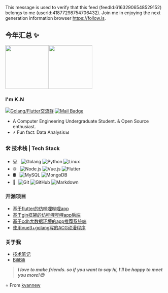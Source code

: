 This message is used to verify that this feed (feedId:61632906548529152) belongs to me (userId:41877298754706432). Join me in enjoying the next generation information browser https://follow.is.

## 今年汇总 ✨

<img align="" height="137px" src="https://github-readme-stats.vercel.app/api?username=kvannew&hide_title=true&hide_border=true&show_icons=true&include_all_commits=true&line_height=21&bg_color=0,EC6C6C,FFD479,FFFC79,73FA79&theme=graywhite&locale=cn" /><img align="" height="137px" src="https://github-readme-stats.vercel.app/api/top-langs/?username=kvannew&hide_title=true&hide_border=true&layout=compact&bg_color=0,73FA79,73FDFF,D783FF&theme=graywhite&locale=cn" />

### I'm K.N
[![Golang/Flutter交流群](https://img.shields.io/badge/Golang/Flutter交流QQ群-829704922-red.svg "Golang/Flutter交流群")](https://jq.qq.com/?_wv=1027&k=3y4x4hMk)
[![Mail Badge](https://img.shields.io/badge/-kvannew@gmail.com-c14438?style=flat&logo=Gmail&logoColor=white&link=mailto:kvannew@gmail.com)](mailto:kvannew@gmail.com)
- A Computer Engineering Undergraduate Student. & Open Source enthusiast.
- ⚡ Fun fact: Data Analysis📊

### 🛠 技术栈 | Tech Stack

- 💻 &#160; ![Golang](https://img.shields.io/badge/-Golang-333333?style=flat&logo=go)
![Python](https://img.shields.io/badge/-Python-333333?style=flat&logo=Python)
![Linux](https://img.shields.io/badge/-Linux-333333?style=flat&logo=Linux&logoColor=FCC624)
- 🌐 &#160; ![Node.js](https://img.shields.io/badge/-Node.js-333333?style=flat&logo=node.js)
![Vue.js](https://img.shields.io/badge/-VueJS-333333?style=flat&logo=Vue.js)
![Flutter](https://img.shields.io/badge/-Flutter-333333?style=flat&logo=Flutter)
- 🛢 &#160; ![MySQL](https://img.shields.io/badge/-MySQL-333333?style=flat&logo=mysql)
![MongoDB](https://img.shields.io/badge/-MongoDB-333333?style=flat&logo=mongodb)
- 🔧 &#160;![Git](https://img.shields.io/badge/-Git-333333?style=flat&logo=git)
![GitHub](https://img.shields.io/badge/-GitHub-333333?style=flat&logo=github)
![Markdown](https://img.shields.io/badge/-Markdown-333333?style=flat&logo=markdown)

### 开源项目
- [基于flutter的仿哔哩哔哩app](https://github.com/kvannew/Getx-PinkApp)
- [基于gin框架的仿哔哩哔哩app后端](https://github.com/kvannew/Gin-PinkApp)
- [基于cdh大数据环境的app推荐系统端](https://github.com/kvannew/Recommend-PinkApp)
- [使用vue3+golang写的ACG动漫程序](https://github.com/kvannew/pinkmoe)

### 关于我
- [技术笔记](https://kvannew.com/)
- [BiliBili](https://space.bilibili.com/27861636)

> ***I love to make friends. so if you want to say hi, I'll be happy to meet you more!😊***

⭐️ From [kvannew](https://github.com/kvannew)
